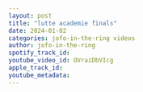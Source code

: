 ```yaml
---
layout: post
title: "lutte academie finals"
date: 2024-01-02
categories: jofo-in-the-ring videos
author: jofo-in-the-ring
spotify_track_id: 
youtube_video_id: OVraiDbVIcg
apple_track_id: 
youtube_metadata: 
---
```

